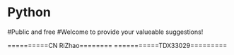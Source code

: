 # Python
#Public and free
#Welcome to provide your valueable suggestions!

==========CN  RiZhao========
===========TDX33029=========
